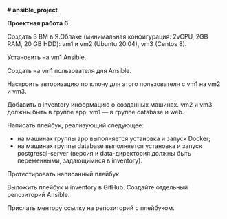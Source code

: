 **# ansible_project**

**Проектная работа 6**

Создать 3 ВМ в Я.Облаке (минимальная конфигурация: 2vCPU, 2GB RAM, 20 GB HDD): vm1 и vm2 (Ubuntu 20.04), vm3 (Centos 8).

Установить на vm1 Ansible.

Создать на vm1 пользователя для Ansible.

Настроить авторизацию по ключу для этого пользователя с vm1 на vm2 и vm3.

Добавить в inventory информацию о созданных машинах. vm2 и vm3 должны быть в группе app, vm1 — в группе database и web.

Написать плейбук, реализующий следующее:
- на машинах группы app выполняется установка и запуск Docker;
- на машинах группы database выполняется установка и запуск postgresql-server (версия и data-директория должны быть переменными, задающимися в inventory).

Протестировать написанный плейбук.

Выложить плейбук и inventory в GitHub. Создайте отдельный репозиторий Ansible.

Прислать ментору ссылку на репозиторий с плейбуком.
